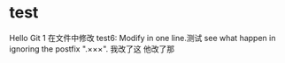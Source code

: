 # test
Hello Git
1
在文件中修改 test6: Modify in one line.测试
see what happen in ignoring the postfix ".×××".
我改了这 他改了那

